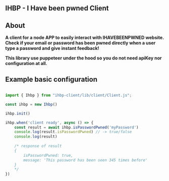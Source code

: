 ## IHBP - I Have been pwned Client

## About
**A client for a node APP to easily interact with IHAVEBEENPWNED website. Check if your email or 
password has been pwned directly when a user type a password and give instant feedback!**

**This library use puppeteer under the hood so you do not need apiKey nor configuration at all.**


## Example basic configuration

```javascript

import { Ihbp } from "ihbp-client/lib/client/Client.js";

const ihbp = new Ihbp()

ihbp.init()

ihbp.when('client ready', async () => {
    const result = await ihbp.isPasswordPwned('myPassword')
    console.log(result.isPasswordPwned) // -> true/false
    console.log(result)
    
    /* response of result
    {
        isPasswordPwned: true,
        message: 'This password has been seen 345 times before'
    }
    */
})
```
